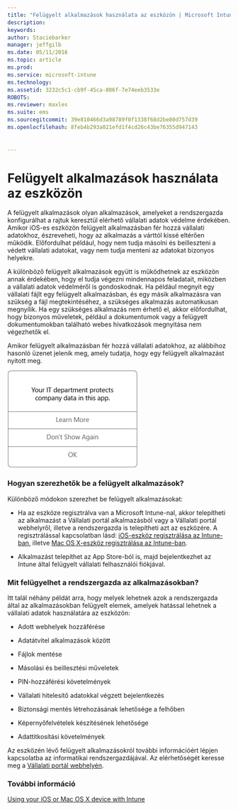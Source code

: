 ```yaml
---
title: "Felügyelt alkalmazások használata az eszközön | Microsoft Intune"
description: 
keywords: 
author: Staciebarker
manager: jeffgilb
ms.date: 05/11/2016
ms.topic: article
ms.prod: 
ms.service: microsoft-intune
ms.technology: 
ms.assetid: 3232c5c1-cb9f-45ca-806f-7e74eeb3533e
ROBOTS: 
ms.reviewer: maxles
ms.suite: ems
ms.sourcegitcommit: 39e810466d3a98789f0f1338f68d2be80d757d39
ms.openlocfilehash: 8feb4b293a021efd1f4cd26c43be76355d947143


---
```



# Felügyelt alkalmazások használata az eszközön

A felügyelt alkalmazások olyan alkalmazások, amelyeket a rendszergazda konfigurálhat a rajtuk keresztül elérhető vállalati adatok védelme érdekében. Amikor iOS-es eszközön felügyelt alkalmazásban fér hozzá vállalati adatokhoz, észreveheti, hogy az alkalmazás a várttól kissé eltérően működik. Előfordulhat például, hogy nem tudja másolni és beilleszteni a védett vállalati adatokat, vagy nem tudja menteni az adatokat bizonyos helyekre.

A különböző felügyelt alkalmazások együtt is működhetnek az eszközön annak érdekében, hogy el tudja végezni mindennapos feladatait, miközben a vállalati adatok védelméről is gondoskodnak. Ha például megnyit egy vállalati fájlt egy felügyelt alkalmazásban, és egy másik alkalmazásra van szükség a fájl megtekintéséhez, a szükséges alkalmazás automatikusan megnyílik. Ha egy szükséges alkalmazás nem érhető el, akkor előfordulhat, hogy bizonyos műveletek, például a dokumentumok vagy a felügyelt dokumentumokban található webes hivatkozások megnyitása nem végezhetők el.

Amikor felügyelt alkalmazásban fér hozzá vállalati adatokhoz, az alábbihoz hasonló üzenet jelenik meg, amely tudatja, hogy egy felügyelt alkalmazást nyitott meg.

![managed-apps-message-ios](./media/managed-apps-message.png)

### Hogyan szerezhetők be a felügyelt alkalmazások?
Különböző módokon szerezhet be felügyelt alkalmazásokat:

-   Ha az eszköze regisztrálva van a Microsoft Intune-nal, akkor telepítheti az alkalmazást a Vállalati portál alkalmazásból vagy a Vállalati portál webhelyről, illetve a rendszergazda is telepítheti azt az eszközére. A regisztrálással kapcsolatban lásd: [iOS-eszköz regisztrálása az Intune-ban](enroll-your-device-in-intune-ios.md), illetve [Mac OS X-eszköz regisztrálása az Intune-ban](enroll-your-device-in-intune-mac-os-x.md).

-   Alkalmazást telepíthet az App Store-ból is, majd bejelentkezhet az Intune által felügyelt vállalati felhasználói fiókjával.

### Mit felügyelhet a rendszergazda az alkalmazásokban?
Itt talál néhány példát arra, hogy melyek lehetnek azok a rendszergazda által az alkalmazásokban felügyelt elemek, amelyek hatással lehetnek a vállalati adatok használatára az eszközön:

-   Adott webhelyek hozzáférése

-   Adatátvitel alkalmazások között

-   Fájlok mentése

-   Másolási és beillesztési műveletek

-   PIN-hozzáférési követelmények

-   Vállalati hitelesítő adatokkal végzett bejelentkezés

-   Biztonsági mentés létrehozásának lehetősége a felhőben

-   Képernyőfelvételek készítésének lehetősége

-   Adattitkosítási követelmények


Az eszközén lévő felügyelt alkalmazásokról további információért lépjen kapcsolatba az informatikai rendszergazdájával. Az elérhetőségét keresse meg a [Vállalati portál webhelyén](http://portal.manage.microsoft.com).

### További információ
[Using your iOS or Mac OS X device with Intune](using-your-ios-or-mac-os-x-device-with-intune.md)


<!--HONumber=Jun16_HO4-->


